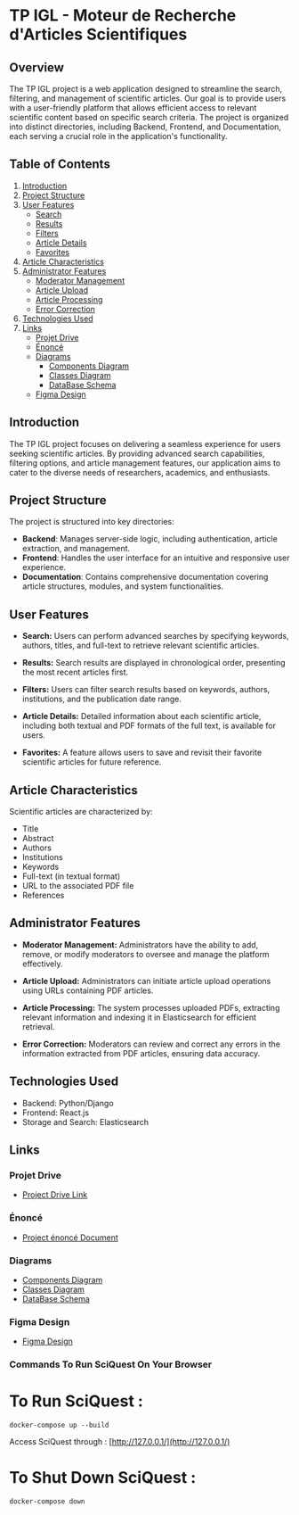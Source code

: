 # TP IGL - Moteur de Recherche d'Articles Scientifiques

## Overview

The TP IGL project is a web application designed to streamline the search, filtering, and management of scientific articles. Our goal is to provide users with a user-friendly platform that allows efficient access to relevant scientific content based on specific search criteria. The project is organized into distinct directories, including Backend, Frontend, and Documentation, each serving a crucial role in the application's functionality.

## Table of Contents

1. [Introduction](#introduction)
2. [Project Structure](#project-structure)
3. [User Features](#user-features)
   - [Search](#search)
   - [Results](#results)
   - [Filters](#filters)
   - [Article Details](#article-details)
   - [Favorites](#favorites)
4. [Article Characteristics](#article-characteristics)
5. [Administrator Features](#administrator-features)
   - [Moderator Management](#moderator-management)
   - [Article Upload](#article-upload)
   - [Article Processing](#article-processing)
   - [Error Correction](#error-correction)
6. [Technologies Used](#technologies-used)
7. [Links](#links)
   - [Projet Drive](#projet-drive)
   - [Énoncé](#énoncé)
   - [Diagrams](#diagrams)
      - [Components Diagram](#components-diagram)
      - [Classes Diagram](#classes-diagram)
      - [DataBase Schema](#database-schema)
   - [Figma Design](#figma-design)


## Introduction

The TP IGL project focuses on delivering a seamless experience for users seeking scientific articles. By providing advanced search capabilities, filtering options, and article management features, our application aims to cater to the diverse needs of researchers, academics, and enthusiasts.

## Project Structure

The project is structured into key directories:

- **Backend**: Manages server-side logic, including authentication, article extraction, and management.
- **Frontend**: Handles the user interface for an intuitive and responsive user experience.
- **Documentation**: Contains comprehensive documentation covering article structures, modules, and system functionalities.

## User Features

- **Search:** Users can perform advanced searches by specifying keywords, authors, titles, and full-text to retrieve relevant scientific articles.

- **Results:** Search results are displayed in chronological order, presenting the most recent articles first.

- **Filters:** Users can filter search results based on keywords, authors, institutions, and the publication date range.

- **Article Details:** Detailed information about each scientific article, including both textual and PDF formats of the full text, is available for users.

- **Favorites:** A feature allows users to save and revisit their favorite scientific articles for future reference.

## Article Characteristics

Scientific articles are characterized by:

- Title
- Abstract
- Authors
- Institutions
- Keywords
- Full-text (in textual format)
- URL to the associated PDF file
- References

## Administrator Features

- **Moderator Management:** Administrators have the ability to add, remove, or modify moderators to oversee and manage the platform effectively.

- **Article Upload:** Administrators can initiate article upload operations using URLs containing PDF articles.

- **Article Processing:** The system processes uploaded PDFs, extracting relevant information and indexing it in Elasticsearch for efficient retrieval.

- **Error Correction:** Moderators can review and correct any errors in the information extracted from PDF articles, ensuring data accuracy.

## Technologies Used

- Backend: Python/Django
- Frontend: React.js
- Storage and Search: Elasticsearch

## Links

### Projet Drive

- [Project Drive Link]( https://drive.google.com/drive/folders/15WRZnJ5oFkftp3iE-TuaKbINaSNraRAd?usp=drive_link )

### Énoncé

- [Project énoncé Document]( https://drive.google.com/file/d/1rd_N4WBpBeo1aoOZal8GIqLncyMMgBiy/view?usp=sharing )

### Diagrams
- [Components Diagram]( https://lucid.app/lucidchart/b131bdbe-e753-481e-aa72-2c18ae8c7a63/edit?beaconFlowId=8FF84A62782E1FED&invitationId=inv_a2dc2edc-b15e-4f0c-9916-1873c72401d5&page=0_0# )
- [Classes Diagram]( https://lucid.app/lucidchart/475eb93d-7e6b-4042-a50e-92ac77c3fb59/edit?beaconFlowId=1A99DFD4D7FE81C7&invitationId=inv_894851c4-f9fe-4be1-ae7d-ad1f693bebc8&page=0_0# )
- [DataBase Schema]( https://drawsql.app/teams/merys-team/diagrams/schema-bdd-tp-igl-23-24 )

### Figma Design

- [Figma Design]( https://www.figma.com/file/JwZGUrP2dFYvt9f0nSCkny/TP-IGL?type=design&node-id=0%3A1&mode=design&t=lOfRuItm6wMwmzIA-1 )

### Commands To Run SciQuest On Your Browser

#  To Run SciQuest :
`docker-compose up --build`

Access SciQuest through : [http://127.0.0.1/](http://127.0.0.1/)

#  To Shut Down SciQuest :

`docker-compose down`




